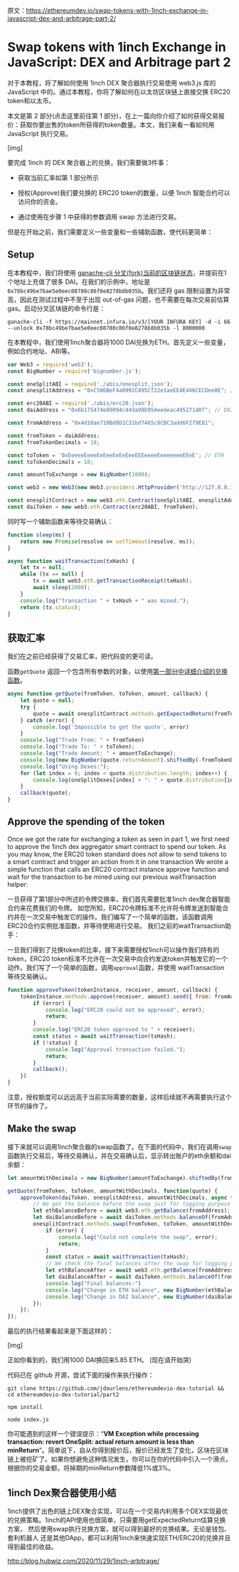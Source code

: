 原文：https://ethereumdev.io/swap-tokens-with-1inch-exchange-in-javascript-dex-and-arbitrage-part-2/

# Swap tokens with 1inch Exchange in JavaScript: DEX and Arbitrage part 2

对于本教程，将了解如何使用 1inch DEX 聚合器执行交易使用 web3.js 库的 JavaScript 中的。通过本教程，你将了解如何在以太坊区块链上直接交换 ERC20 token和以太币。

本文是第 2 部分(点击这里前往第 1 部分)，在上一篇向你介绍了如何获得交易报价：获取你要出售的token所获得的token数量。本文，我们来看一看如何用 JavaScript 执行交易。

[img]

要完成 1inch 的 DEX 聚合器上的兑换，我们需要做3件事：

- 获取当前汇率如第 1 部分所示

- 授权(Approve)我们要兑换的 ERC20 token的数量，以便 1inch 智能合约可以访问你的资金。

- 通过使用在步骤 1 中获得的参数调用 swap 方法进行交易。

但是在开始之前，我们需要定义一些变量和一些辅助函数，使代码更简单：

## Setup

在本教程中，我们将使用 [ganache-cli 分叉(fork)当前的区块链状态](https://ethereumdev.io/testing-your-smart-contract-with-existing-protocols-ganache-fork/)，并提前在1个地址上充值了很多 DAI。在我们的示例中，地址是 `0x78bc49be7bae5e0eec08780c86f0e8278b8b035b`。我们还将 gas 限制设置为非常高，因此在测试过程中不至于出现 out-of-gas 问题，也不需要在每次交易前估算 gas。启动分叉区块链的命令行是：

```
ganache-cli -f https://mainnet.infura.io/v3/[YOUR INFURA KEY] -d -i 66 --unlock 0x78bc49be7bae5e0eec08780c86f0e8278b8b035b -l 8000000
```

在本教程中，我们使用1inch聚合器将1000 DAI兑换为ETH。首先定义一些变量，例如合约地址、ABI等。

```js
var Web3 = require('web3');
const BigNumber = require('bignumber.js');

const oneSplitABI = require('./abis/onesplit.json');
const onesplitAddress = "0xC586BeF4a0992C495Cf22e1aeEE4E446CECDee0E"; // 1plit contract address on Main net

const erc20ABI = require('./abis/erc20.json');
const daiAddress = "0x6b175474e89094c44da98b954eedeac495271d0f"; // DAI ERC20 contract address on Main net

const fromAddress = "0x4d10ae710Bd8D1C31bd7465c8CBC3add6F279E81";

const fromToken = daiAddress;
const fromTokenDecimals = 18;

const toToken = '0xEeeeeEeeeEeEeeEeEeEeeEEEeeeeEeeeeeeeEEeE'; // ETH
const toTokenDecimals = 18;

const amountToExchange = new BigNumber(1000);

const web3 = new Web3(new Web3.providers.HttpProvider('http://127.0.0.1:8545'));

const onesplitContract = new web3.eth.Contract(oneSplitABI, onesplitAddress);
const daiToken = new web3.eth.Contract(erc20ABI, fromToken);
```

同时写一个辅助函数来等待交易确认：

```js
function sleep(ms) {
    return new Promise(resolve => setTimeout(resolve, ms));
}

async function waitTransaction(txHash) {
    let tx = null;
    while (tx == null) {
        tx = await web3.eth.getTransactionReceipt(txHash);
        await sleep(2000);
    }
    console.log("Transaction " + txHash + " was mined.");
    return (tx.status);
}
```

## 获取汇率

我们在之前已经获得了交易汇率，把代码变的更可读。

函数`getQuote` 返回一个包含所有参数的对象，以使用[第一部分中详细介绍的兑换函数]()。

```js
async function getQuote(fromToken, toToken, amount, callback) {
    let quote = null;
    try {
        quote = await onesplitContract.methods.getExpectedReturn(fromToken, toToken, amount, 100, 0).call();
    } catch (error) {
        console.log('Impossible to get the quote', error)
    }
    console.log("Trade From: " + fromToken)
    console.log("Trade To: " + toToken);
    console.log("Trade Amount: " + amountToExchange);
    console.log(new BigNumber(quote.returnAmount).shiftedBy(-fromTokenDecimals).toString());
    console.log("Using Dexes:");
    for (let index = 0; index < quote.distribution.length; index++) {
        console.log(oneSplitDexes[index] + ": " + quote.distribution[index] + "%");
    }
    callback(quote);
}
```

## Approve the spending of the token



Once we got the rate for exchanging a token as seen in part 1, we first need to approve the 1inch dex aggregator smart contract to spend our token. As you may know, the ERC20 token standard does not allow to send tokens to a smart contract and trigger an action from it in one transaction We wrote a simple function that calls an ERC20 contract instance approve function and wait for the transaction to be mined using our previous waitTransaction helper:

一旦获得了第1部分中所述的令牌交换率，我们首先需要批准1inch dex聚合器智能合约来花费我们的令牌。 如您所知，ERC20令牌标准不允许将令牌发送到智能合约并在一次交易中触发它的操作。我们编写了一个简单的函数，该函数调用ERC20合约实例批准函数，并等待使用进行交易。 我们之前的waitTransaction助手：

一旦我们得到了兑换token的比率，接下来需要授权1inch可以操作我们持有的token，ERC20 token标准不允许在一次交易中向合约发送token并触发它的一个动作。我们写了一个简单的函数，调用`approval`函数，并使用 waitTransaction 等待交易确认。

```js
function approveToken(tokenInstance, receiver, amount, callback) {
    tokenInstance.methods.approve(receiver, amount).send({ from: fromAddress }, async function(error, txHash) {
        if (error) {
            console.log("ERC20 could not be approved", error);
            return;
        }
        console.log("ERC20 token approved to " + receiver);
        const status = await waitTransaction(txHash);
        if (!status) {
            console.log("Approval transaction failed.");
            return;
        }
        callback();
    })
}
```

注意，授权额度可以远远高于当前实际需要的数量，这样后续就不再需要执行这个环节的操作了。

## Make the swap


接下来就可以调用1inch聚合器的swap函数了。在下面的代码中，我们在调用`swap`函数执行交易后，等待交易确认，并在交易确认后，显示转出账户的eth余额和dai余额：

```js
let amountWithDecimals = new BigNumber(amountToExchange).shiftedBy(fromTokenDecimals).toFixed()

getQuote(fromToken, toToken, amountWithDecimals, function(quote) {
    approveToken(daiToken, onesplitAddress, amountWithDecimals, async function() {
        // We get the balance before the swap just for logging purpose
        let ethBalanceBefore = await web3.eth.getBalance(fromAddress);
        let daiBalanceBefore = await daiToken.methods.balanceOf(fromAddress).call();
        onesplitContract.methods.swap(fromToken, toToken, amountWithDecimals, quote.returnAmount, quote.distribution, 0).send({ from: fromAddress, gas: 8000000 }, async function(error, txHash) {
            if (error) {
                console.log("Could not complete the swap", error);
                return;
            }
            const status = await waitTransaction(txHash);
            // We check the final balances after the swap for logging purpose
            let ethBalanceAfter = await web3.eth.getBalance(fromAddress);
            let daiBalanceAfter = await daiToken.methods.balanceOf(fromAddress).call();
            console.log("Final balances:")
            console.log("Change in ETH balance", new BigNumber(ethBalanceAfter).minus(ethBalanceBefore).shiftedBy(-fromTokenDecimals).toFixed(2));
            console.log("Change in DAI balance", new BigNumber(daiBalanceAfter).minus(daiBalanceBefore).shiftedBy(-fromTokenDecimals).toFixed(2));
        });
    });
});
```

最后的执行结果看起来是下面这样的：

[img]

正如你看到的，我们用1000 DAI换回来5.85 ETH。 (现在请开始哭)

代码已在 github 开源，尝试下面的操作来执行操作：

```
git clone https://github.com/jdourlens/ethereumdevio-dex-tutorial && cd ethereumdevio-dex-tutorial/part2

npm install

node index.js
```

你可能遇到的这样一个错误提示：“**VM Exception while processing transaction: revert OneSplit: actual return amount is less than minReturn**”。简单说下，自从你得到报价后，报价已经发生了变化，区块在区块链上被挖矿了。如果你想避免这种情况发生，你可以在你的代码中引入一个滑点，根据你的交易金额，将掉期的minReturn参数降低1%或3%。


## 1inch Dex聚合器使用小结

1inch提供了出色的链上DEX聚合实现，可以在一个交易内利用多个DEX实现最优的兑换策略。1inch的API使用也很简单，只需要用getExpectedReturn估算兑换方案， 然后使用swap执行兑换方案，就可以得到最好的兑换结果。无论是钱包、套利机器人 还是其他DApp，都可以利用1inch来快速实现ETH/ERC20的兑换并且得到最佳的收益。


http://blog.hubwiz.com/2020/11/29/1inch-arbitrage/